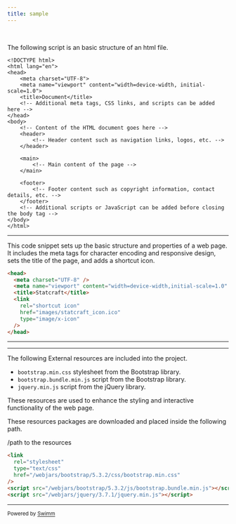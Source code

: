 ```yaml
---
title: sample
---
```


&nbsp;

The following script is an basic structure of an html file.

```
<!DOCTYPE html>
<html lang="en">
<head>
    <meta charset="UTF-8">
    <meta name="viewport" content="width=device-width, initial-scale=1.0">
    <title>Document</title>
    <!-- Additional meta tags, CSS links, and scripts can be added here -->
</head>
<body>
    <!-- Content of the HTML document goes here -->
    <header>
        <!-- Header content such as navigation links, logos, etc. -->
    </header>

    <main>
        <!-- Main content of the page -->
    </main>

    <footer>
        <!-- Footer content such as copyright information, contact details, etc. -->
    </footer>
    <!-- Additional scripts or JavaScript can be added before closing the body tag -->
</body>
</html>
```

<SwmSnippet path="/source_code/frontend.html" line="3">

---

This code snippet sets up the basic structure and properties of a web page. It includes the meta tags for character encoding and responsive design, sets the title of the page, and adds a shortcut icon.

```html
<head>
  <meta charset="UTF-8" />
  <meta name="viewport" content="width=device-width,initial-scale=1.0" />
  <title>Statcraft</title>
  <link
    rel="shortcut icon"
    href="images/statcraft_icon.ico"
    type="image/x-icon"
  />
</head>
```

---

</SwmSnippet>

<SwmSnippet path="/source_code/frontend.html" line="45">

---

The following External resources are included into the project.

- `bootstrap.min.css` stylesheet from the Bootstrap library.
- `bootstrap.bundle.min.js` script from the Bootstrap library.
- `jquery.min.js` script from the jQuery library.

These resources are used to enhance the styling and interactive functionality of the web page.

These resources packages are downloaded and placed inside the following path.

/path to the resources

```html
<link
  rel="stylesheet"
  type="text/css"
  href="/webjars/bootstrap/5.3.2/css/bootstrap.min.css"
/>
<script src="/webjars/bootstrap/5.3.2/js/bootstrap.bundle.min.js"></script>
<script src="/webjars/jquery/3.7.1/jquery.min.js"></script>
```

---

</SwmSnippet>

<SwmMeta version="3.0.0" repo-id="Z2l0aHViJTNBJTNBZG9jdW1lbnRhdGlvbiUzQSUzQXZpbmF5YWtiYW5hdmk=" repo-name="documentation"><sup>Powered by [Swimm](https://app.swimm.io/)</sup></SwmMeta>
